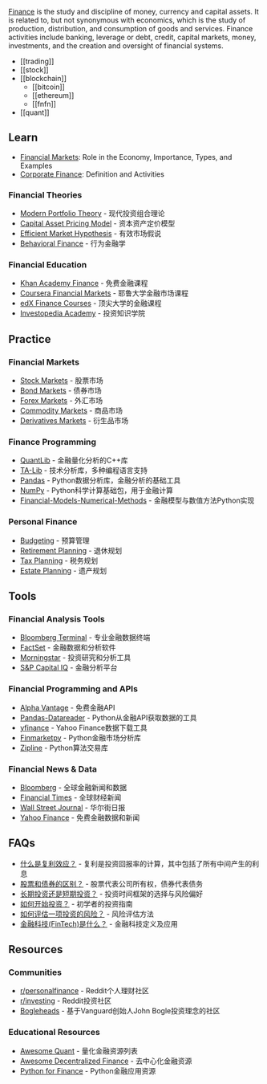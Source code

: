 [Finance](https://en.wikipedia.org/wiki/Finance) is the study and discipline of money, currency and capital assets. It is related to, but not synonymous with economics, which is the study of production, distribution, and consumption of goods and services. Finance activities include banking, leverage or debt, credit, capital markets, money, investments, and the creation and oversight of financial systems.

- [[trading]]
- [[stock]]
- [[blockchain]]
  - [[bitcoin]]
  - [[ethereum]]
  - [[fnfn]]
- [[quant]]

## Learn
- [Financial Markets](https://www.investopedia.com/terms/f/financial-market.asp): Role in the Economy, Importance, Types, and Examples
- [Corporate Finance](https://www.investopedia.com/terms/c/corporatefinance.asp): Definition and Activities

### Financial Theories
- [Modern Portfolio Theory](https://www.investopedia.com/terms/m/modernportfoliotheory.asp) - 现代投资组合理论
- [Capital Asset Pricing Model](https://www.investopedia.com/terms/c/capm.asp) - 资本资产定价模型
- [Efficient Market Hypothesis](https://www.investopedia.com/terms/e/efficientmarkethypothesis.asp) - 有效市场假说
- [Behavioral Finance](https://www.investopedia.com/terms/b/behavioralfinance.asp) - 行为金融学

### Financial Education
- [Khan Academy Finance](https://www.khanacademy.org/economics-finance-domain/core-finance) - 免费金融课程
- [Coursera Financial Markets](https://www.coursera.org/learn/financial-markets-global) - 耶鲁大学金融市场课程
- [edX Finance Courses](https://www.edx.org/learn/finance) - 顶尖大学的金融课程
- [Investopedia Academy](https://academy.investopedia.com/) - 投资知识学院

## Practice
### Financial Markets
- [Stock Markets](https://www.investopedia.com/terms/s/stockmarket.asp) - 股票市场
- [Bond Markets](https://www.investopedia.com/terms/b/bondmarket.asp) - 债券市场
- [Forex Markets](https://www.investopedia.com/terms/forex/f/foreign-exchange-markets.asp) - 外汇市场
- [Commodity Markets](https://www.investopedia.com/terms/c/commodity-market.asp) - 商品市场
- [Derivatives Markets](https://www.investopedia.com/terms/d/derivativesmarket.asp) - 衍生品市场

### Finance Programming
- [QuantLib](https://www.quantlib.org/) - 金融量化分析的C++库
- [TA-Lib](https://ta-lib.org/) - 技术分析库，多种编程语言支持
- [Pandas](https://pandas.pydata.org/) - Python数据分析库，金融分析的基础工具
- [NumPy](https://numpy.org/) - Python科学计算基础包，用于金融计算
- [Financial-Models-Numerical-Methods](https://github.com/cantaro86/Financial-Models-Numerical-Methods) - 金融模型与数值方法Python实现

### Personal Finance
- [Budgeting](https://www.investopedia.com/terms/b/budget.asp) - 预算管理
- [Retirement Planning](https://www.investopedia.com/retirement/retirement-planning-guide/) - 退休规划
- [Tax Planning](https://www.investopedia.com/terms/t/tax-planning.asp) - 税务规划
- [Estate Planning](https://www.investopedia.com/terms/e/estateplanning.asp) - 遗产规划

## Tools
### Financial Analysis Tools
- [Bloomberg Terminal](https://www.bloomberg.com/professional/solution/bloomberg-terminal/) - 专业金融数据终端
- [FactSet](https://www.factset.com/) - 金融数据和分析软件
- [Morningstar](https://www.morningstar.com/) - 投资研究和分析工具
- [S&P Capital IQ](https://www.spglobal.com/marketintelligence/en/solutions/sp-capital-iq-platform) - 金融分析平台

### Financial Programming and APIs
- [Alpha Vantage](https://www.alphavantage.co/) - 免费金融API
- [Pandas-Datareader](https://pandas-datareader.readthedocs.io/) - Python从金融API获取数据的工具
- [yfinance](https://github.com/ranaroussi/yfinance) - Yahoo Finance数据下载工具
- [Finmarketpy](https://github.com/cuemacro/finmarketpy) - Python金融市场分析库
- [Zipline](https://github.com/quantopian/zipline) - Python算法交易库

### Financial News & Data
- [Bloomberg](https://www.bloomberg.com/) - 全球金融新闻和数据
- [Financial Times](https://www.ft.com/) - 全球财经新闻
- [Wall Street Journal](https://www.wsj.com/) - 华尔街日报
- [Yahoo Finance](https://finance.yahoo.com/) - 免费金融数据和新闻

## FAQs
- [什么是复利效应？](https://www.investopedia.com/terms/c/compounding.asp) - 复利是投资回报率的计算，其中包括了所有中间产生的利息
- [股票和债券的区别？](https://www.investopedia.com/ask/answers/033015/what-difference-between-bonds-and-stocks.asp) - 股票代表公司所有权，债券代表债务
- [长期投资还是短期投资？](https://www.investopedia.com/articles/stocks/07/long-term-investing.asp) - 投资时间框架的选择与风险偏好
- [如何开始投资？](https://www.investopedia.com/articles/basics/06/invest1000.asp) - 初学者的投资指南
- [如何评估一项投资的风险？](https://www.investopedia.com/articles/basics/12/investor-types.asp) - 风险评估方法
- [金融科技(FinTech)是什么？](https://www.investopedia.com/terms/f/fintech.asp) - 金融科技定义及应用

## Resources
### Communities
- [r/personalfinance](https://www.reddit.com/r/personalfinance/) - Reddit个人理财社区
- [r/investing](https://www.reddit.com/r/investing/) - Reddit投资社区
- [Bogleheads](https://www.bogleheads.org/forum/index.php) - 基于Vanguard创始人John Bogle投资理念的社区

### Educational Resources
- [Awesome Quant](https://github.com/wilsonfreitas/awesome-quant) - 量化金融资源列表
- [Awesome Decentralized Finance](https://github.com/ong/awesome-decentralized-finance) - 去中心化金融资源
- [Python for Finance](https://github.com/yhilpisch/py4fi) - Python金融应用资源